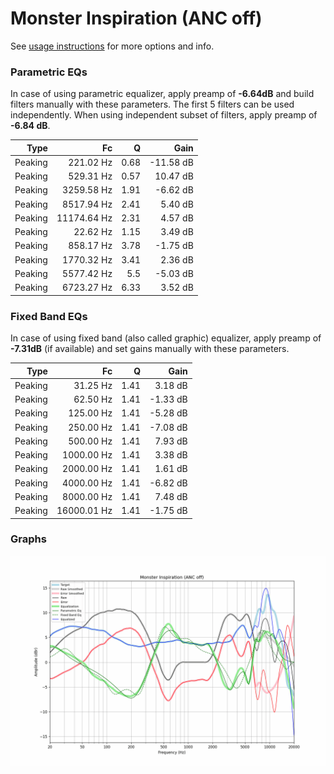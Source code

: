 # Monster Inspiration (ANC off)
See [usage instructions](https://github.com/jaakkopasanen/AutoEq#usage) for more options and info.

### Parametric EQs
In case of using parametric equalizer, apply preamp of **-6.64dB** and build filters manually
with these parameters. The first 5 filters can be used independently.
When using independent subset of filters, apply preamp of **-6.84 dB**.

| Type    | Fc          |    Q | Gain      |
|--------:|------------:|-----:|----------:|
| Peaking | 221.02 Hz   | 0.68 | -11.58 dB |
| Peaking | 529.31 Hz   | 0.57 | 10.47 dB  |
| Peaking | 3259.58 Hz  | 1.91 | -6.62 dB  |
| Peaking | 8517.94 Hz  | 2.41 | 5.40 dB   |
| Peaking | 11174.64 Hz | 2.31 | 4.57 dB   |
| Peaking | 22.62 Hz    | 1.15 | 3.49 dB   |
| Peaking | 858.17 Hz   | 3.78 | -1.75 dB  |
| Peaking | 1770.32 Hz  | 3.41 | 2.36 dB   |
| Peaking | 5577.42 Hz  | 5.5  | -5.03 dB  |
| Peaking | 6723.27 Hz  | 6.33 | 3.52 dB   |

### Fixed Band EQs
In case of using fixed band (also called graphic) equalizer, apply preamp of **-7.31dB**
(if available) and set gains manually with these parameters.

| Type    | Fc          |    Q | Gain     |
|--------:|------------:|-----:|---------:|
| Peaking | 31.25 Hz    | 1.41 | 3.18 dB  |
| Peaking | 62.50 Hz    | 1.41 | -1.33 dB |
| Peaking | 125.00 Hz   | 1.41 | -5.28 dB |
| Peaking | 250.00 Hz   | 1.41 | -7.08 dB |
| Peaking | 500.00 Hz   | 1.41 | 7.93 dB  |
| Peaking | 1000.00 Hz  | 1.41 | 3.38 dB  |
| Peaking | 2000.00 Hz  | 1.41 | 1.61 dB  |
| Peaking | 4000.00 Hz  | 1.41 | -6.82 dB |
| Peaking | 8000.00 Hz  | 1.41 | 7.48 dB  |
| Peaking | 16000.01 Hz | 1.41 | -1.75 dB |

### Graphs
![](./Monster%20Inspiration%20(ANC%20off).png)